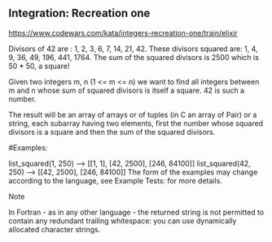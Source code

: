 ## Integration: Recreation one

https://www.codewars.com/kata/integers-recreation-one/train/elixir

Divisors of 42 are : 1, 2, 3, 6, 7, 14, 21, 42. These divisors squared are: 1, 4, 9, 36, 49, 196, 441, 1764. The sum of the squared divisors is 2500 which is 50 * 50, a square!

Given two integers m, n (1 <= m <= n) we want to find all integers between m and n whose sum of squared divisors is itself a square. 42 is such a number.

The result will be an array of arrays or of tuples (in C an array of Pair) or a string, each subarray having two elements, first the number whose squared divisors is a square and then the sum of the squared divisors.

#Examples:

list_squared(1, 250) --> [[1, 1], [42, 2500], [246, 84100]]
list_squared(42, 250) --> [[42, 2500], [246, 84100]]
The form of the examples may change according to the language, see Example Tests: for more details.

Note

In Fortran - as in any other language - the returned string is not permitted to contain any redundant trailing whitespace: you can use dynamically allocated character strings.
